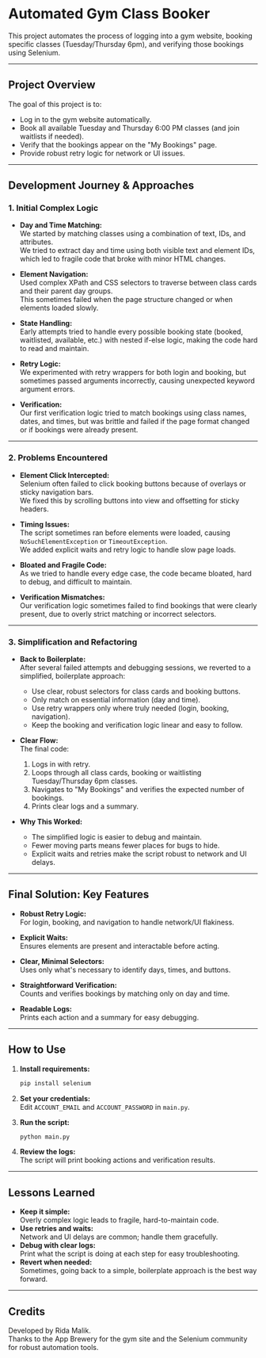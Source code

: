 # Automated Gym Class Booker

This project automates the process of logging into a gym website, booking specific classes (Tuesday/Thursday 6pm), and verifying those bookings using Selenium.

---

## Project Overview

The goal of this project is to:
- Log in to the gym website automatically.
- Book all available Tuesday and Thursday 6:00 PM classes (and join waitlists if needed).
- Verify that the bookings appear on the "My Bookings" page.
- Provide robust retry logic for network or UI issues.

---

## Development Journey & Approaches

### 1. **Initial Complex Logic**

- **Day and Time Matching:**  
  We started by matching classes using a combination of text, IDs, and attributes.  
  We tried to extract day and time using both visible text and element IDs, which led to fragile code that broke with minor HTML changes.

- **Element Navigation:**  
  Used complex XPath and CSS selectors to traverse between class cards and their parent day groups.  
  This sometimes failed when the page structure changed or when elements loaded slowly.

- **State Handling:**  
  Early attempts tried to handle every possible booking state (booked, waitlisted, available, etc.) with nested if-else logic, making the code hard to read and maintain.

- **Retry Logic:**  
  We experimented with retry wrappers for both login and booking, but sometimes passed arguments incorrectly, causing unexpected keyword argument errors.

- **Verification:**  
  Our first verification logic tried to match bookings using class names, dates, and times, but was brittle and failed if the page format changed or if bookings were already present.

---

### 2. **Problems Encountered**

- **Element Click Intercepted:**  
  Selenium often failed to click booking buttons because of overlays or sticky navigation bars.  
  We fixed this by scrolling buttons into view and offsetting for sticky headers.

- **Timing Issues:**  
  The script sometimes ran before elements were loaded, causing `NoSuchElementException` or `TimeoutException`.  
  We added explicit waits and retry logic to handle slow page loads.

- **Bloated and Fragile Code:**  
  As we tried to handle every edge case, the code became bloated, hard to debug, and difficult to maintain.

- **Verification Mismatches:**  
  Our verification logic sometimes failed to find bookings that were clearly present, due to overly strict matching or incorrect selectors.

---

### 3. **Simplification and Refactoring**

- **Back to Boilerplate:**  
  After several failed attempts and debugging sessions, we reverted to a simplified, boilerplate approach:
    - Use clear, robust selectors for class cards and booking buttons.
    - Only match on essential information (day and time).
    - Use retry wrappers only where truly needed (login, booking, navigation).
    - Keep the booking and verification logic linear and easy to follow.

- **Clear Flow:**  
  The final code:
    1. Logs in with retry.
    2. Loops through all class cards, booking or waitlisting Tuesday/Thursday 6pm classes.
    3. Navigates to "My Bookings" and verifies the expected number of bookings.
    4. Prints clear logs and a summary.

- **Why This Worked:**  
  - The simplified logic is easier to debug and maintain.
  - Fewer moving parts means fewer places for bugs to hide.
  - Explicit waits and retries make the script robust to network and UI delays.

---

## Final Solution: Key Features

- **Robust Retry Logic:**  
  For login, booking, and navigation to handle network/UI flakiness.

- **Explicit Waits:**  
  Ensures elements are present and interactable before acting.

- **Clear, Minimal Selectors:**  
  Uses only what's necessary to identify days, times, and buttons.

- **Straightforward Verification:**  
  Counts and verifies bookings by matching only on day and time.

- **Readable Logs:**  
  Prints each action and a summary for easy debugging.

---

## How to Use

1. **Install requirements:**  
   ```bash
   pip install selenium
   ```

2. **Set your credentials:**  
   Edit `ACCOUNT_EMAIL` and `ACCOUNT_PASSWORD` in `main.py`.

3. **Run the script:**  
   ```bash
   python main.py
   ```

4. **Review the logs:**  
   The script will print booking actions and verification results.

---

## Lessons Learned

- **Keep it simple:**  
  Overly complex logic leads to fragile, hard-to-maintain code.
- **Use retries and waits:**  
  Network and UI delays are common; handle them gracefully.
- **Debug with clear logs:**  
  Print what the script is doing at each step for easy troubleshooting.
- **Revert when needed:**  
  Sometimes, going back to a simple, boilerplate approach is the best way forward.

---

## Credits

Developed by Rida Malik.  
Thanks to the App Brewery for the gym site and the Selenium community for robust automation tools.
